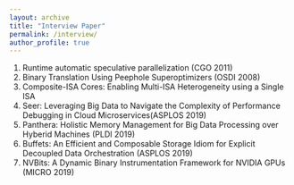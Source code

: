 ```yaml
---
layout: archive
title: "Interview Paper"
permalink: /interview/
author_profile: true
---
```


<ol>
   <li>Runtime automatic speculative parallelization (CGO 2011)</li>
   <li>Binary Translation Using Peephole Superoptimizers (OSDI 2008)</li>
   <li>Composite-ISA Cores: Enabling Multi-ISA Heterogeneity using a Single ISA</li>
   <li>Seer: Leveraging Big Data to Navigate the Complexity of Performance Debugging in Cloud Microservices(ASPLOS 2019)</li>
   <li>Panthera: Holistic Memory Management for Big Data Processing over Hyberid Machines (PLDI 2019)</li>
   <li>Buffets: An Efficient and Composable Storage Idiom for Explicit Decoupled Data Orchestration (ASPLOS 2019)</li>
   <li>NVBits: A Dynamic Binary Instrumentation Framework for NVIDIA GPUs (MICRO 2019)</li>  
</ol>
